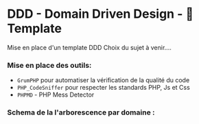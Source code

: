 # DDD - Domain Driven Design - :page_with_curl: Template
Mise en place d'un template DDD
Choix du sujet à venir....

### Mise en place des outils: 
- `GrumPHP` pour automatiser la vérification de la qualité du code
- `PHP_CodeSniffer` pour respecter les standards PHP, Js et Css
- `PHPMD` - PHP Mess Detector
### Schema de la l'arborescence par domaine :
